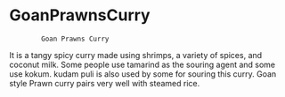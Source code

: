 #  GoanPrawnsCurry

            Goan Prawns Curry

It is a tangy spicy curry made using shrimps, a variety of spices, and coconut milk. Some people use tamarind as the souring agent and some use kokum. kudam puli is also used by some for souring this curry. Goan style Prawn curry pairs very well with steamed rice.